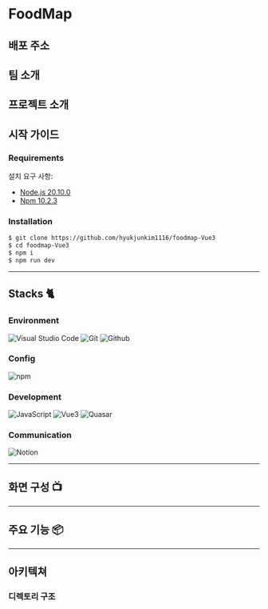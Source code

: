 <!-- # Vue3 Quasar App (vue3-quasar-app)

Vue3 Quasar Firebase TypeScript Lecture

## Install the dependencies
```bash
yarn
# or
npm install
```

### Start the app in development mode (hot-code reloading, error reporting, etc.)
```bash
quasar dev
```


### Lint the files
```bash
yarn lint
# or
npm run lint
```


### Format the files
```bash
yarn format
# or
npm run format
```



### Build the app for production
```bash
quasar build
```

### Customize the configuration
See [Configuring quasar.config.js](https://v2.quasar.dev/quasar-cli-vite/quasar-config-js). -->

# FoodMap

<div align="center">
<!-- <img width="329" alt="image" src="https://user-images.githubusercontent.com/50205887/207568862-cdc9e2c0-b03c-43ff-bf46-3ba79a110d0c.png"> -->
</div>

## 배포 주소

<!--
> **개발 버전** : [http://voluntain.cs.skku.edu/](http://voluntain.cs.skku.edu/) <br> > **프론트 서버** : [http://voluntain.cs.skku.edu:33307/](http://voluntain.cs.skku.edu:33307/)<br> > **백엔드 서버** : [http://voluntain.cs.skku.edu:2223/](http://voluntain.cs.skku.edu:2223/)<br> -->

## 팀 소개

## 프로젝트 소개

## 시작 가이드

### Requirements

설치 요구 사항:

- [Node.js 20.10.0](https://nodejs.org/ca/blog/release/v20.10.0/)
- [Npm 10.2.3](https://www.npmjs.com/package/npm/v/10.2.3)

### Installation

```bash
$ git clone https://github.com/hyukjunkim1116/foodmap-Vue3
$ cd foodmap-Vue3
$ npm i
$ npm run dev
```

---

## Stacks 🐈

### Environment

![Visual Studio Code](https://img.shields.io/badge/Visual%20Studio%20Code-007ACC?style=for-the-badge&logo=Visual%20Studio%20Code&logoColor=white)
![Git](https://img.shields.io/badge/Git-F05032?style=for-the-badge&logo=Git&logoColor=white)
![Github](https://img.shields.io/badge/GitHub-181717?style=for-the-badge&logo=GitHub&logoColor=white)

### Config

![npm](https://img.shields.io/badge/npm-CB3837?style=for-the-badge&logo=npm&logoColor=white)

### Development

![JavaScript](https://img.shields.io/badge/JavaScript-F7DF1E?style=for-the-badge&logo=Javascript&logoColor=white)
![Vue3](https://img.shields.io/badge/React-20232A?style=for-the-badge&logo=vue&logoColor=61DAFB)
![Quasar](https://img.shields.io/badge/Material%20UI-007FFF?style=for-the-badge&logo=quasar&logoColor=white)

### Communication

![Notion](https://img.shields.io/badge/Notion-000000?style=for-the-badge&logo=Notion&logoColor=white)

---

## 화면 구성 📺

<!-- | 메인 페이지  |  소개 페이지   |
| :-------------------------------------------: | :------------: |
|  <img width="329" src="https://user-images.githubusercontent.com/50205887/208036155-a57900f7-c68a-470d-923c-ff3c296ea635.png"/> |  <img width="329" src="https://user-images.githubusercontent.com/50205887/208036645-a76cf400-85bc-4fa2-af72-86d2abf61366.png"/>|
| 강좌 소개 페이지   |  강의 영상 페이지   |
| <img width="329" src="https://user-images.githubusercontent.com/50205887/208038737-2b32b7d2-25f4-4949-baf5-83b5c02915a3.png"/>   |  <img width="329" src="https://user-images.githubusercontent.com/50205887/208038965-43a6318a-7b05-44bb-97c8-b08b0495fba7.png"/>     | -->

---

## 주요 기능 📦

---

## 아키텍쳐

### 디렉토리 구조

```

```
